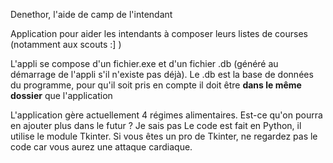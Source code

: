 Denethor, l'aide de camp de l'intendant

Application pour aider les intendants à composer leurs listes de courses (notamment aux scouts :] )

L'appli se compose d'un fichier.exe et d'un fichier .db (généré au démarrage de l'appli s'il n'existe pas déjà). 
Le .db est la base de données du programme, pour qu'il soit pris en compte il doit être **dans le même dossier** que l'application

L'application gère actuellement 4 régimes alimentaires. Est-ce qu'on pourra en ajouter plus dans le futur ? Je sais pas
Le code est fait en Python, il utilise le module Tkinter. Si vous êtes un pro de Tkinter, ne regardez pas le code car vous aurez une attaque cardiaque.
